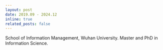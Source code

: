 ```yaml
---
layout: post
date: 2019.09 - 2024.12
inline: true
related_posts: false
---
```


School of Information Management, Wuhan University.
Master and PhD in Information Science.
